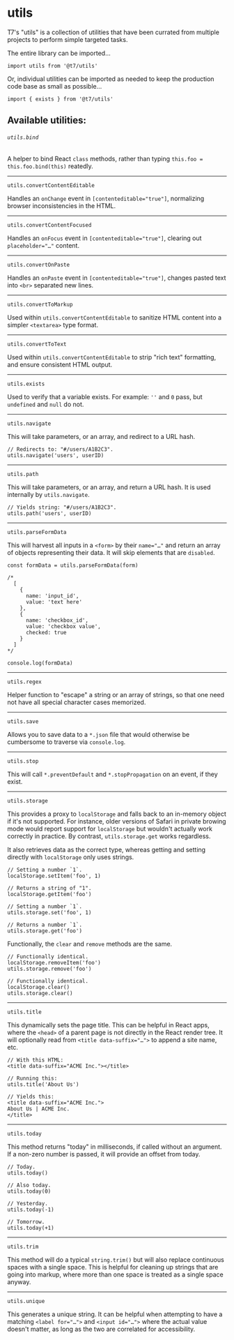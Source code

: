 # utils

T7's "utils" is a collection of utilities that have been currated from multiple projects to perform simple targeted tasks.

The entire library can be imported…

```
import utils from '@t7/utils'
```

Or, individual utilities can be imported as needed to keep the production code base as small as possible…

```
import { exists } from '@t7/utils'
```

## Available utilities:

###### `utils.bind`

A helper to bind React `class` methods, rather than typing `this.foo = this.foo.bind(this)` reatedly.

---

`utils.convertContentEditable`

Handles an `onChange` event in `[contenteditable="true"]`, normalizing browser inconsistencies in the HTML.

---

`utils.convertContentFocused`

Handles an `onFocus` event in `[contenteditable="true"]`, clearing out `placeholder="…"` content.

---

`utils.convertOnPaste`

Handles an `onPaste` event in `[contenteditable="true"]`, changes pasted text into `<br>` separated new lines.

---

`utils.convertToMarkup`

Used within `utils.convertContentEditable` to sanitize HTML content into a simpler `<textarea>` type format.

---

`utils.convertToText`

Used within `utils.convertContentEditable` to strip "rich text" formatting, and ensure consistent HTML output.

---

`utils.exists`

Used to verify that a variable exists. For example: `''` and `0` pass, but `undefined` and `null` do not.

---

`utils.navigate`

This will take parameters, or an array, and redirect to a URL hash.

```
// Redirects to: "#/users/A1B2C3".
utils.navigate('users', userID)
```

---

`utils.path`

This will take parameters, or an array, and return a URL hash. It is used internally by `utils.navigate`.

```
// Yields string: "#/users/A1B2C3".
utils.path('users', userID)
```

---

`utils.parseFormData`

This will harvest all inputs in a `<form>` by their `name="…"` and return an array of objects representing their data. It will skip elements that are `disabled`.

```
const formData = utils.parseFormData(form)

/*
  [
    {
      name: 'input_id',
      value: 'text here'
    },
    {
      name: 'checkbox_id',
      value: 'checkbox value',
      checked: true
    }
  ]
*/

console.log(formData)
```

---

`utils.regex`

Helper function to "escape" a string or an array of strings, so that one need not have all special character cases memorized.

---

`utils.save`

Allows you to save data to a `*.json` file that would otherwise be cumbersome to traverse via `console.log`.

---

`utils.stop`

This will call `*.preventDefault` and `*.stopPropagation` on an event, if they exist.

---

`utils.storage`

This provides a proxy to `localStorage` and falls back to an in-memory object if it's not supported. For instance, older versions of Safari in private browing mode would report support for `localStorage` but wouldn't actually work correctly in practice. By contrast, `utils.storage.get` works regardless.

It also retrieves data as the correct type, whereas getting and setting directly with `localStorage` only uses strings.

```
// Setting a number `1`.
localStorage.setItem('foo', 1)

// Returns a string of "1".
localStorage.getItem('foo')

// Setting a number `1`.
utils.storage.set('foo', 1)

// Returns a number `1`.
utils.storage.get('foo')
```

Functionally, the `clear` and `remove` methods are the same.

```
// Functionally identical.
localStorage.removeItem('foo')
utils.storage.remove('foo')
```

```
// Functionally identical.
localStorage.clear()
utils.storage.clear()
```

---

`utils.title`

This dynamically sets the page title. This can be helpful in React apps, where the `<head>` of a parent page is not directly in the React render tree. It will optionally read from `<title data-suffix="…">` to append a site name, etc.

```
// With this HTML:
<title data-suffix="ACME Inc."></title>

// Running this:
utils.title('About Us')

// Yields this:
<title data-suffix="ACME Inc.">
About Us | ACME Inc.
</title>
```

---

`utils.today`

This method returns "today" in milliseconds, if called without an argument. If a non-zero number is passed, it will provide an offset from today.

```
// Today.
utils.today()

// Also today.
utils.today(0)

// Yesterday.
utils.today(-1)

// Tomorrow.
utils.today(+1)
```

---

`utils.trim`

This method will do a typical `string.trim()` but will also replace continuous spaces with a single space. This is helpful for cleaning up strings that are going into markup, where more than one space is treated as a single space anyway.

---

`utils.unique`

This generates a unique string. It can be helpful when attempting to have a matching `<label for="…">` and `<input id="…">` where the actual value doesn't matter, as long as the two are correlated for accessibility.